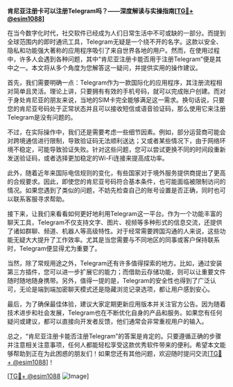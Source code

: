 **肯尼亚注册卡可以注册Telegram吗？——深度解读与实操指南[[TG💪+ @esim1088](https://t.me/s/esim1088)]**

在当今数字化时代，社交软件已经成为人们日常生活中不可或缺的一部分。而提到全球范围内的即时通讯工具，Telegram无疑是一个绕不开的名字。这款以安全、隐私和功能强大著称的应用程序吸引了来自世界各地的用户。然而，在使用过程中，许多人会遇到各种问题，其中“肯尼亚注册卡能否用于注册Telegram”便是其中之一。本文将从多个角度为您解答这一疑问，并提供实用的操作建议。

首先，我们需要明确一点：Telegram作为一款国际化的应用程序，其注册流程相对简单且灵活。理论上讲，只要拥有有效的手机号码，就可以完成账户创建。而对于身处肯尼亚的朋友来说，当地的SIM卡完全能够满足这一需求。换句话说，只要您的肯尼亚号码处于正常状态并且可以接收短信或语音验证码，那么使用它来注册Telegram是没有问题的。

不过，在实际操作中，我们还是需要考虑一些细节因素。例如，部分运营商可能会对跨境通信进行限制，导致验证码无法顺利送达；又或者某些情况下，由于网络环境不稳定，可能导致验证失败。针对这些问题，您可以尝试更换不同的时间段重新发送验证码，或者选择更加稳定的Wi-Fi连接来提高成功率。

此外，随着近年来国际电信规则的变化，有些国家对于境外服务提供商提出了更高的合规要求。因此，即使您的肯尼亚号码符合基本条件，也可能面临被限制访问的情况。如果您遇到了类似的问题，不妨先检查自己的账号设置是否正确，同时也可以联系客服寻求帮助。

接下来，让我们来看看如何更好地利用Telegram这一平台。作为一个功能丰富的聊天工具，Telegram不仅支持文字、图片、视频等多种形式的信息交流，还提供了诸如群聊、频道、机器人等高级特性。对于经常需要跨国沟通的人来说，这些功能无疑大大提升了工作效率。尤其是当您需要与不同地区的同事或客户保持联系时，Telegram便显得尤为重要了。

当然，除了常规用途之外，Telegram还有许多值得探索的地方。比如，通过安装第三方插件，您可以进一步扩展它的能力；而借助云存储功能，则可以让重要文件随时随地随身携带。另外，值得一提的是，Telegram的安全性也得到了广泛认可，无论是端到端加密聊天模式还是隐藏浏览记录选项，都让用户感到安心。

最后，为了确保最佳体验，建议大家定期更新应用版本并关注官方公告。因为随着技术进步和社会发展，Telegram也在不断优化自身的产品和服务。如果您有任何疑问或建议，都可以直接向开发者反馈，他们通常会非常重视用户的输入。

总之，“肯尼亚注册卡能否注册Telegram”的答案是肯定的。只要遵循正确的步骤并注意相关注意事项，任何人都能轻松享受这款优秀软件带来的便利。希望本文能够帮助到正在为此困惑的朋友们！如果您还有其他问题，欢迎随时提问交流[[TG💪+ @esim1088](https://t.me/s/esim1088)]！

[[TG💪+ @esim1088](https://t.me/s/esim1088) ![Image](https://i.postimg.cc/4NQfJmqS/Snipaste-2025-05-13-00-14-12.png)]